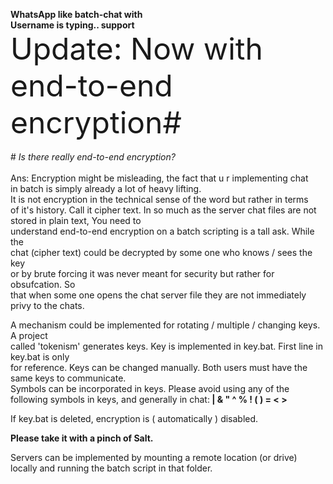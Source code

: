 <b> WhatsApp like batch-chat with <br>Username is typing.. support</b>
<br><font size=23>Update: Now with end-to-end encryption#</font></br>
<br> # *Is there really end-to-end encryption?*</br>
<br>Ans: Encryption might be misleading, the fact that u r implementing chat
<br>in batch is simply already a lot of heavy lifting.
<br>It is not encryption in the technical sense of the word but rather in terms
<br>of it's history. Call it cipher text. 
In so much as the server chat files are not stored in plain text,
You need to<br> understand end-to-end encryption on a batch scripting is a tall ask.
While the<br> chat (cipher text) could be decrypted by some one who knows / sees the key<br> or by brute
forcing it was never meant for security but rather for obsufcation. So<br> that when some one
opens the chat server file they are not immediately privy to the chats.</br>

A mechanism could be implemented for rotating / multiple / changing keys. A project <br>called 'tokenism'
generates keys. Key is implemented in key.bat. First line in key.bat is only <br>for reference. Keys can
be changed manually. Both users must have the same keys to communicate. <br>Symbols can be incorporated in
keys. Please avoid using any of the following symbols in keys, and generally in chat:<b> |  & " ^ % ! (  ) = < > </b>

If key.bat is deleted, encryption is ( automatically ) disabled.

<b>Please take it with a pinch of Salt.</b>

Servers can be implemented by mounting a remote location (or drive) locally and running the batch script in that
folder.
